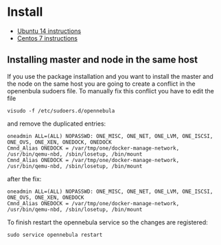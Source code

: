 # Install
* [Ubuntu 14 instructions](https://indigo-dc.gitbooks.io/onedock/content/doc/install-ubuntu.html)
* [Centos 7 instructions](https://indigo-dc.gitbooks.io/onedock/content/doc/install-centos.html)

## Installing master and node in the same host
If you use the package installation and you want to install the master and the node on the same host you are going to create a conflict in the openenbula sudoers file.
To manually fix this conflict you have to edit the file
```
visudo -f /etc/sudoers.d/opennebula
```
and remove the duplicated entries:
```
oneadmin ALL=(ALL) NOPASSWD: ONE_MISC, ONE_NET, ONE_LVM, ONE_ISCSI, ONE_OVS, ONE_XEN, ONEDOCK, ONEDOCK
Cmnd_Alias ONEDOCK = /var/tmp/one/docker-manage-network, /usr/bin/qemu-nbd, /sbin/losetup, /bin/mount
Cmnd_Alias ONEDOCK = /var/tmp/one/docker-manage-network, /usr/bin/qemu-nbd, /sbin/losetup, /bin/mount
```
after the fix:
```
oneadmin ALL=(ALL) NOPASSWD: ONE_MISC, ONE_NET, ONE_LVM, ONE_ISCSI, ONE_OVS, ONE_XEN, ONEDOCK
Cmnd_Alias ONEDOCK = /var/tmp/one/docker-manage-network, /usr/bin/qemu-nbd, /sbin/losetup, /bin/mount
```
To finish restart the opennebula service so the changes are registered:
```
sudo service opennebula restart
```
